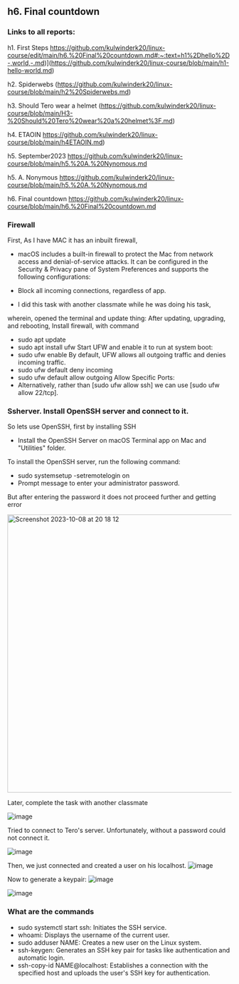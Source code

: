 ## h6. Final countdown

### Links to all reports:

h1. First Steps https://github.com/kulwinderk20/linux-course/edit/main/h6.%20Final%20countdown.md#:~:text=h1%2Dhello%2D-,world,-.md)](https://github.com/kulwinderk20/linux-course/blob/main/h1-hello-world.md)

h2. Spiderwebs (https://github.com/kulwinderk20/linux-course/blob/main/h2%20Spiderwebs.md)

h3. Should Tero wear a helmet (https://github.com/kulwinderk20/linux-course/blob/main/H3-%20Should%20Tero%20wear%20a%20helmet%3F.md)

h4. ETAOIN https://github.com/kulwinderk20/linux-course/blob/main/h4ETAOIN.md)

h5. September2023 https://github.com/kulwinderk20/linux-course/blob/main/h5.%20A.%20Nynomous.md

h5. A. Nonymous https://github.com/kulwinderk20/linux-course/blob/main/h5.%20A.%20Nynomous.md

h6. Final countdown https://github.com/kulwinderk20/linux-course/blob/main/h6.%20Final%20countdown.md


### Firewall

First, As I have MAC it has an inbuilt firewall, 
* macOS includes a built-in firewall to protect the Mac from network access and denial-of-service attacks. It can be configured in the Security & Privacy pane of System Preferences and supports the following configurations:
- Block all incoming connections, regardless of app.

- I did this task with another classmate while he was doing his task, 

wherein, opened the terminal and update thing:
After updating, upgrading, and rebooting, Install firewall, with command
 - sudo apt update
  - sudo apt install ufw
Start UFW and enable it to run at system boot:
  - sudo ufw enable
By default, UFW allows all outgoing traffic and denies incoming traffic.
  - sudo ufw default deny incoming
  - sudo ufw default allow outgoing
Allow Specific Ports:
  - Alternatively, rather than [sudo ufw allow ssh] we can use [sudo ufw allow 22/tcp].

### Ssherver. Install OpenSSH server and connect to it.

So lets use OpenSSH, first by installing SSH
- Install the OpenSSH Server on macOS
  Terminal app on Mac and "Utilities" folder.

To install the OpenSSH server, run the following command:
- sudo systemsetup -setremotelogin on
- Prompt message to enter your administrator password.

But after entering the password it does not proceed further and getting error 

<img width="624" alt="Screenshot 2023-10-08 at 20 18 12" src="https://github.com/kulwinderk20/linux-course/assets/143431878/1df7bcf9-7bef-4b07-904d-f6099918f3ea">

Later, complete the task with another classmate 

![image](https://github.com/kulwinderk20/linux-course/assets/143431878/b26b612f-56a1-432e-a683-cc2af6e164e0)

Tried to connect to Tero's server. Unfortunately, without a password could not connect it. 

![image](https://github.com/kulwinderk20/linux-course/assets/143431878/986b0161-8e5c-494c-b620-173b6d133204)

Then, we just connected and created a user on his localhost.
![image](https://github.com/kulwinderk20/linux-course/assets/143431878/d04e3bd7-697a-446b-8005-d501e4c13a11)

Now to generate a keypair:
![image](https://github.com/kulwinderk20/linux-course/assets/143431878/c869703f-21d0-4081-aaa9-d2c7fe996548)


![image](https://github.com/kulwinderk20/linux-course/assets/143431878/21d8cc79-64c5-4703-bfaf-1a1c855a01ba)

### What are the commands

- sudo systemctl start ssh: Initiates the SSH service.
- whoami: Displays the username of the current user.
- sudo adduser NAME: Creates a new user on the Linux system.
- ssh-keygen: Generates an SSH key pair for tasks like authentication and automatic login.
- ssh-copy-id NAME@localhost: Establishes a connection with the specified host and uploads the user's SSH key for authentication.
